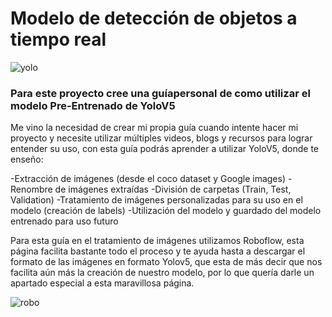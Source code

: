 # Modelo de detección de objetos a tiempo real

![yolo](https://user-images.githubusercontent.com/78017846/117440256-1925cd00-af34-11eb-9e16-244481a0179d.jpeg)

### Para este proyecto cree una guíapersonal de como utilizar el modelo Pre-Entrenado de YoloV5
Me vino la necesidad de crear mi propia guía cuando intente hacer mi proyecto y necesite utilizar múltiples videos, blogs y recursos para lograr entender su uso, con esta guía podrás aprender a utilizar YoloV5, donde te enseño:

-Extracción de imágenes (desde el coco dataset y Google images)
-Renombre de imágenes extraídas
-División de carpetas (Train, Test, Validation)
-Tratamiento de imágenes personalizadas para su uso en el modelo (creación de labels)
-Utilización del modelo y guardado del modelo entrenado para uso futuro

Para esta guía en el tratamiento de imágenes utilizamos Roboflow, esta página facilita bastante todo el proceso y te ayuda hasta a descargar el formato de las imágenes en formato Yolov5, que esta de más decir que nos facilita aún más la creación de nuestro modelo, por lo que quería darle un apartado especial a esta maravillosa página.

![robo](https://user-images.githubusercontent.com/78017846/117440704-b1bc4d00-af34-11eb-8e8d-2d6c272a6e25.png)
